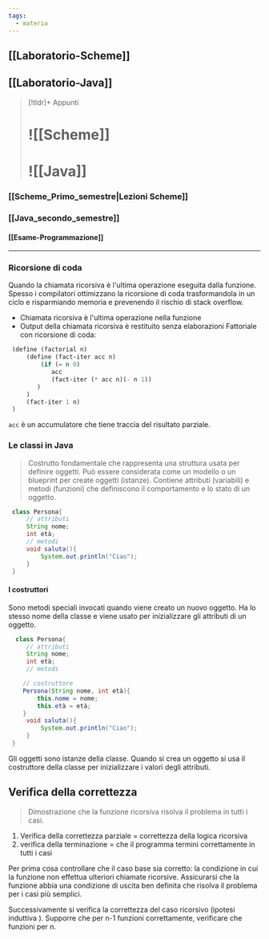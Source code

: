 ```yaml
---
tags:
  - materia
---
```


## [[Laboratorio-Scheme]]
## [[Laboratorio-Java]]



>[!tldr]+ Appunti
> # ![[Scheme]]
> # ![[Java]]

### [[Scheme_Primo_semestre|Lezioni Scheme]]

### [[Java_secondo_semestre]]

#### [[Esame-Programmazione]]

----

### Ricorsione di coda
Quando la chiamata ricorsiva è l'ultima operazione eseguita dalla funzione. Spesso i compilatori ottimizzano la ricorsione di coda trasformandola in un ciclo e risparmiando memoria e prevenendo il rischio di stack overflow. 
- Chiamata ricorsiva è l'ultima operazione nella funzione
- Output della chiamata ricorsiva è restituito senza elaborazioni
Fattoriale con ricorsione di coda: 
```scheme
 (define (factorial n)
	 (define (fact-iter acc n)
		 (if (= n 0)
			acc
			(fact-iter (* acc n)(- n 1))
		)
	 )
	 (fact-iter 1 n)
 ) 
``` 

`acc` è un accumulatore che tiene traccia del risultato parziale. 

### Le classi in Java
> Costrutto fondamentale che rappresenta una struttura usata per definire oggetti. Può essere considerata come un modello o un blueprint per create oggetti (istanze). 
> Contiene attributi (variabili) e metodi (funzioni) che definiscono il comportamento e lo stato di un oggetto. 

```java
 class Persona{
	 // attributi
	 String nome; 
	 int età; 
	 // metodi
	 void saluta(){
		 System.out.println("Ciao");
	 }
 } 
```

#### I costruttori 
Sono metodi speciali invocati quando viene creato un nuovo oggetto. Ha lo stesso nome della classe e viene usato per inizializzare gli attributi di un oggetto. 

```java
  class Persona{
	 // attributi
	 String nome; 
	 int età; 
	 // metodi

	// costruttore
	Persona(String nome, int età){
		this.nome = nome; 
		this.età = età; 
	}
	 void saluta(){
		 System.out.println("Ciao");
	 }
 }  
```

Gli oggetti sono istanze della classe. Quando si crea un oggetto si usa il costruttore della classe per inizializzare i valori degli attributi. 

##  Verifica della correttezza
> Dimostrazione che la funzione ricorsiva risolva il problema in tutti i casi. 
1. Verifica della correttezza parziale = correttezza della logica ricorsiva
2. verifica della terminazione = che il programma termini correttamente in tutti i casi 

Per prima cosa controllare che il caso base sia corretto: la condizione in cui la funzione non effettua ulteriori chiamate ricorsive. 
Assicurarsi che la funzione abbia una condizione di uscita ben definita che risolva il problema per i casi più semplici. 

Successivamente si verifica la correttezza del caso ricorsivo (ipotesi induttiva ). 
Supporre che per n-1 funzioni correttamente, verificare che funzioni per n. 